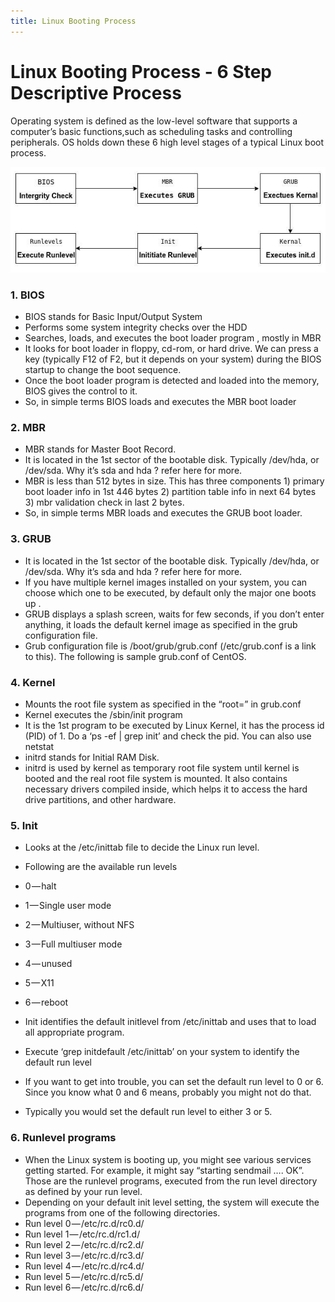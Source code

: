 ```yaml
---
title: Linux Booting Process
---
```

# Linux Booting Process - 6 Step Descriptive Process


Operating system is defined as the low-level software that supports a computer’s basic functions,such as scheduling tasks and controlling peripherals. OS holds down these 6 high level stages of a typical Linux boot process.

![Steps](https://raw.githubusercontent.com/Ayushverma8/tech-interview-handbook/master/LinuxBootingProcess.jpg)


 

### 1. BIOS



- BIOS stands for Basic Input/Output System
- Performs some system integrity checks over the HDD
- Searches, loads, and executes the boot loader program , mostly in MBR
- It looks for boot loader in floppy, cd-rom, or hard drive. We can press a    key (typically F12 of F2, but it depends on your system) during the BIOS startup to change the boot sequence.
- Once the boot loader program is detected and loaded into the memory, BIOS gives the control to it.
- So, in simple terms BIOS loads and executes the MBR boot loader

### 2. MBR



- MBR stands for Master Boot Record.
- It is located in the 1st sector of the bootable disk. Typically /dev/hda, or /dev/sda. Why it’s sda and hda ? refer here for more.
- MBR is less than 512 bytes in size. This has three components 1) primary boot loader info in 1st 446 bytes 2) partition table info in next 64 bytes 3) mbr validation check in last 2 bytes.
- So, in simple terms MBR loads and executes the GRUB boot loader.

### 3. GRUB



- It is located in the 1st sector of the bootable disk. Typically /dev/hda, or /dev/sda. Why it’s sda and hda ? refer here for more.
- If you have multiple kernel images installed on your system, you can choose which one to be executed, by default only the major one boots up .
- GRUB displays a splash screen, waits for few seconds, if you don’t enter anything, it loads the default kernel image as specified in the grub configuration file.
- Grub configuration file is /boot/grub/grub.conf (/etc/grub.conf is a link to this). The following is sample grub.conf of CentOS.

### 4. Kernel

- Mounts the root file system as specified in the “root=” in grub.conf
- Kernel executes the /sbin/init program
- It is the 1st program to be executed by Linux Kernel, it has the process id (PID) of 1. Do a ‘ps -ef | grep init’ and check the pid. You can also use netstat
- initrd stands for Initial RAM Disk.
- initrd is used by kernel as temporary root file system until kernel is booted and the real root file system is mounted. It also contains necessary drivers compiled inside, which helps it to access the hard drive partitions, and other hardware.

### 5. Init

- Looks at the /etc/inittab file to decide the Linux run level.

- Following are the available run levels
- 0 — halt
- 1 — Single user mode
- 2 — Multiuser, without NFS
- 3 — Full multiuser mode
- 4 — unused
- 5 — X11
- 6 — reboot

- Init identifies the default initlevel from /etc/inittab and uses that to load all appropriate program.
- Execute ‘grep initdefault /etc/inittab’ on your system to identify the default run level
- If you want to get into trouble, you can set the default run level to 0 or 6. Since you know what 0 and 6 means, probably    you might not do that.
- Typically you would set the default run level to either 3 or 5.


### 6. Runlevel programs


- When the Linux system is booting up, you might see various services getting started. For example, it might say “starting sendmail …. OK”. Those are the runlevel programs, executed from the run level directory as defined by your run level.
- Depending on your default init level setting, the system will execute the programs from one of the following directories.
- Run level 0 — /etc/rc.d/rc0.d/
- Run level 1 — /etc/rc.d/rc1.d/
- Run level 2 — /etc/rc.d/rc2.d/
- Run level 3 — /etc/rc.d/rc3.d/
- Run level 4 — /etc/rc.d/rc4.d/
- Run level 5 — /etc/rc.d/rc5.d/
- Run level 6 — /etc/rc.d/rc6.d/
